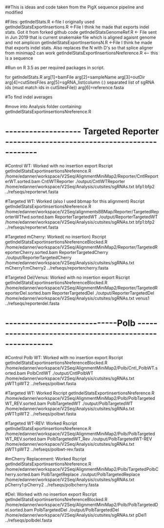 ##This is ideas and code taken from the PigX sequence pipeline and modified

#Files:
getIndelStats.R <-file I originally used
getIndelStatsExportInsertions.R <-File I think he made that exports indel stats. Got it from forked github code
getIndelStatsGenomeRef.R <- File sent in Jun 2019 that is current snakemake file which is aligned agaisnt genome and not amplicon
getIndelStatsExportInsertionsN.R <-File I think he made that exports indel stats. Also replaces the N with D's so that splice aligner from minimap2 can work
getIndelStatsExportInsertionsNreference.R <-- this is a sequence


#Run on R 3.5 as per required packages in script.	

for getIndelStats.R arg[1]=bamFile arg[2]=sampleName arg[3]=outDir arg[4]=cutSitesFiles arg[5]=sgRNA_list(column (:) separated list of sgRNA ids (must match ids in cutSitesFile)) arg[6]=reference.fasta



#To find indel averages

#move into Analysis folder containing: getIndelStatsExportinsertionsNreference.R

# ------------------- Targeted Reporter ----------------------------------------------

#Control WT: Worked with no insertion export
Rscript getIndelStatsExportinsertionsNreference.R /home/edanner/workspace/V2Seq/AlignmentMiniMap2/Reporter/CntlReporterWT.sorted.bam CntlWTReporter ./output/CntlWTReporter /home/edanner/workspace/V2Seq/Analysis/cutsites/sgRNAs.txt bfp1:bfp2 ../refseqs/reporterwt.fasta



#Targeted WT:  Worked (also I used bbmap for this alignment)
Rscript getIndelStatsExportinsertionsNreference.R /home/edanner/workspace/V2Seq/alignmentsBBMap/Reporter/TargetedReporterWTfwd.sorted.bam ReporterTargetedWT ./output/ReporterTargetedWT /home/edanner/workspace/V2Seq/Analysis/cutsites/sgRNAs.txt bfp1:bfp2 ../refseqs/reporterwt.fasta

#Targeted mCherry: Worked( no insertion)
Rscript getIndelStatsExportinsertionsNreferenceBlocked.R /home/edanner/workspace/V2Seq/AlignmentMiniMap2/Reporter/TargetedReporterCherry.sorted.bam ReporterTargetedCherry ./output/ReporterTargetedCherry /home/edanner/workspace/V2Seq/Analysis/cutsites/sgRNAs.txt mCherry1:mCherry2 ../refseqs/reportercherry.fasta

#Targeted Del/Venus: Worked with no insertion export
Rscript getIndelStatsExportinsertionsNreferenceBlocked.R /home/edanner/workspace/V2Seq/AlignmentMiniMap2/Reporter/TargetedReporterDel.sorted.bam ReporterTargetedDel ./output/ReporterTargetedDel /home/edanner/workspace/V2Seq/Analysis/cutsites/sgRNAs.txt venus1 ../refseqs/reporterdel.fasta



# ----------------------------Polb -------------------------------------------------------
#Control Polb WT: Worked with no insertion export
Rscript getIndelStatsExportinsertionsNreferenceBlocked.R /home/edanner/workspace/V2Seq/AlignmentMiniMap2/Polb/Cntl_PolbWT.sorted.bam PolbCntlWT ./output/CntlPolbWT /home/edanner/workspace/V2Seq/Analysis/cutsites/sgRNAs.txt pWT1:pWT2 ../refseqs/polbwt.fasta


#Targeted WT:   Worked
Rscript getIndelStatsExportinsertionsNreference.R /home/edanner/workspace/V2Seq/AlignmentMiniMap2/Polb/PolbTargetedWT_REV.sorted.bam PolbTargetedWT ./output/PolbTargetedWT /home/edanner/workspace/V2Seq/Analysis/cutsites/sgRNAs.txt pWT1:pWT2 ../refseqs/polbwt.fasta

#Targeted WT-REV: Worked
Rscript getIndelStatsExportinsertionsNreference.R /home/edanner/workspace/V2Seq/AlignmentMiniMap2/Polb/PolbTargetedWT_REV.sorted.bam PolbTargetedWT_Rev ./output/PolbTargetedWT-REV /home/edanner/workspace/V2Seq/Analysis/cutsites/sgRNAs.txt pWT1:pWT2 ../refseqs/polbwt-rev.fasta

#mCherry Replacement:   Worked
Rscript getIndelStatsExportinsertionsNreference.R /home/edanner/workspace/V2Seq/AlignmentMiniMap2/Polb/TargetedPolbCherry.sorted.bam PolbTargetReplace ./output/PolbTargetedReplace /home/edanner/workspace/V2Seq/Analysis/cutsites/sgRNAs.txt pCherry1:pCherry2 ../refseqs/polbcherry.fasta

#Del: Worked with no insertion export
Rscript getIndelStatsExportinsertionsNreferenceBlocked.R /home/edanner/workspace/V2Seq/AlignmentMiniMap2/Polb/PolbTargetedDel.sorted.bam PolbTargetedDel ./output/PolbTargetedDel /home/edanner/workspace/V2Seq/Analysis/cutsites/sgRNAs.txt pDel1 ../refseqs/polbdel.fasta















